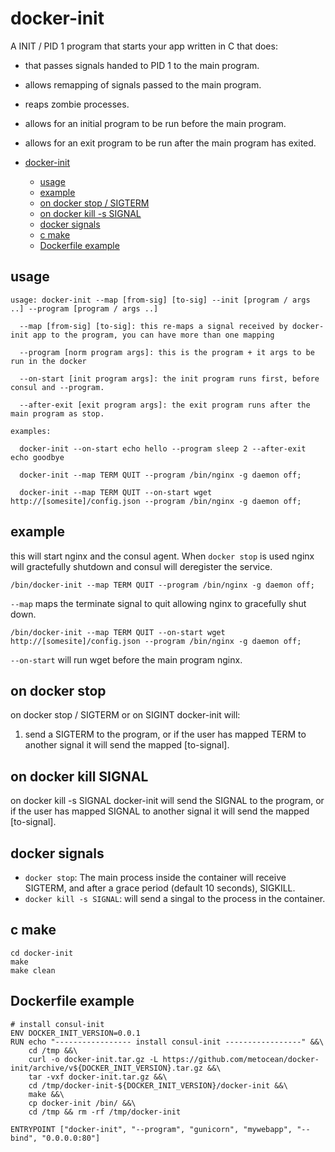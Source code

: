 # docker-init
A INIT / PID 1 program that starts your app written in C that does:
- that passes signals handed to PID 1 to the main program.
- allows remapping of signals passed to the main program.
- reaps zombie processes.
- allows for an initial program to be run before the main program.
- allows for an exit program to be run after the main program has exited.

- [docker-init](#docker-init)
  * [usage](#usage)
  * [example](#example)
  * [on docker stop / SIGTERM](#on-docker-stop)
  * [on docker kill -s SIGNAL](#on-docker-kill-signal)
  * [docker signals](#docker-signals)
  * [c make](#c-make)
  * [Dockerfile example](#dockerfile-example)

## usage
```
usage: docker-init --map [from-sig] [to-sig] --init [program / args ..] --program [program / args ..]

  --map [from-sig] [to-sig]: this re-maps a signal received by docker-init app to the program, you can have more than one mapping

  --program [norm program args]: this is the program + it args to be run in the docker

  --on-start [init program args]: the init program runs first, before consul and --program.

  --after-exit [exit program args]: the exit program runs after the main program as stop.

examples:

  docker-init --on-start echo hello --program sleep 2 --after-exit echo goodbye

  docker-init --map TERM QUIT --program /bin/nginx -g daemon off;

  docker-init --map TERM QUIT --on-start wget http://[somesite]/config.json --program /bin/nginx -g daemon off;

```

## example
this will start nginx and the consul agent. When ```docker stop``` is used nginx will gractefully shutdown and consul will deregister the service.
```
/bin/docker-init --map TERM QUIT --program /bin/nginx -g daemon off;
```
```--map``` maps the terminate signal to quit allowing nginx to gracefully shut down.
```
/bin/docker-init --map TERM QUIT --on-start wget http://[somesite]/config.json --program /bin/nginx -g daemon off;
```
```--on-start``` will run wget before the main program nginx.

## on docker stop
on docker stop / SIGTERM or on SIGINT docker-init will:
1. send a SIGTERM to the program, or if the user has mapped TERM to another signal it will send the mapped [to-signal].

## on docker kill SIGNAL
on docker kill -s SIGNAL docker-init will send the SIGNAL to the program, or if the user has mapped SIGNAL to another signal it will send the mapped [to-signal].

## docker signals
* ```docker stop```: The main process inside the container will receive SIGTERM, and after a grace period (default 10 seconds), SIGKILL.
* ```docker kill -s SIGNAL```: will send a singal to the process in the container.

## c make
```
cd docker-init
make
make clean
```

## Dockerfile example
```
# install consul-init
ENV DOCKER_INIT_VERSION=0.0.1
RUN echo "----------------- install consul-init -----------------" &&\
    cd /tmp &&\
    curl -o docker-init.tar.gz -L https://github.com/metocean/docker-init/archive/v${DOCKER_INIT_VERSION}.tar.gz &&\
    tar -vxf docker-init.tar.gz &&\
    cd /tmp/docker-init-${DOCKER_INIT_VERSION}/docker-init &&\
    make &&\
    cp docker-init /bin/ &&\    
    cd /tmp && rm -rf /tmp/docker-init

ENTRYPOINT ["docker-init", "--program", "gunicorn", "mywebapp", "--bind", "0.0.0.0:80"]
```

